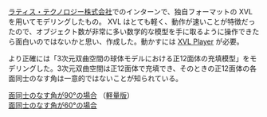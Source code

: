 [ラティス・テクノロジー株式会社](https://www.lattice.co.jp/)でのインターンで、独自フォーマットの XVL を用いてモデリングしたもの。 XVL はとても軽く、動作が速いことが特徴だったので、オブジェクト数が非常に多い数学的な模型を手に取るように操作できたら面白いのではないかと思い、作成した。動かすには [XVL Player](https://www.lattice.co.jp/download/xvl-player/) が必要。
  
より正確には「3次元双曲空間の球体モデルにおける正12面体の充填模型」をモデリングした。3次元双曲空間は正12面体で充填でき、そのときの正12面体の各面同士のなす角は一意的ではないことが知られている。
  
[面同士のなす角が90°の場合](https://github.com/ytanimura/yotabaito/raw/master/works/pi_over_2_finer.xv3)
（[軽量版](https://github.com/ytanimura/yotabaito/raw/master/works/pi_over_2.xv3)）  
[面同士のなす角が60°の場合](https://github.com/ytanimura/yotabaito/raw/master/works/pi_over_3.xv3)

